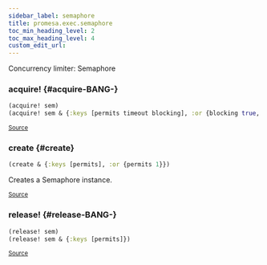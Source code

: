 ```yaml
---
sidebar_label: semaphore
title: promesa.exec.semaphore
toc_min_heading_level: 2
toc_max_heading_level: 4
custom_edit_url:
---
```


Concurrency limiter: Semaphore




### acquire\! {#acquire-BANG-}
``` clojure
(acquire! sem)
(acquire! sem & {:keys [permits timeout blocking], :or {blocking true, permits 1}})
```

<p><sub><a href="/blob/master/test-projects/promesa/src/promesa/exec/semaphore.clj#L37-L44">Source</a></sub></p>

### create {#create}
``` clojure
(create & {:keys [permits], :or {permits 1}})
```


Creates a Semaphore instance.
<p><sub><a href="/blob/master/test-projects/promesa/src/promesa/exec/semaphore.clj#L51-L55">Source</a></sub></p>

### release\! {#release-BANG-}
``` clojure
(release! sem)
(release! sem & {:keys [permits]})
```

<p><sub><a href="/blob/master/test-projects/promesa/src/promesa/exec/semaphore.clj#L46-L49">Source</a></sub></p>
